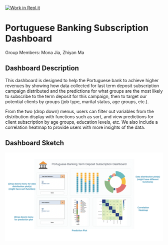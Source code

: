 [![Work in Repl.it](https://classroom.github.com/assets/work-in-replit-14baed9a392b3a25080506f3b7b6d57f295ec2978f6f33ec97e36a161684cbe9.svg)](https://classroom.github.com/online_ide?assignment_repo_id=371350&assignment_repo_type=GroupAssignmentRepo)


# Portuguese Banking Subscription Dashboard

Group Members: Mona Jia, Zhiyan Ma

## Dashboard Description

This dashboard is designed to help the Portuguese bank to achieve higher revenues by showing how data collected for last term deposit subscription campaign distributed and the predictions for what groups are the most likely to subscribe to the term deposit for this campaign, then to target our potential clients by groups (job type, marital status, age groups, etc.).

From the two (drop down) menus, users can filter out variables from the distribution display with functions such as sort, and view predictions for client subscription by age groups, education levels, etc. We also include a correlation heatmap to provide users with more insights of the data.



## Dashboard Sketch

![Dashboard Sketch](https://github.com/ubco-mds-2020-labs/dashboard-project-data551_group10/blob/main/sketch.png?raw=true)